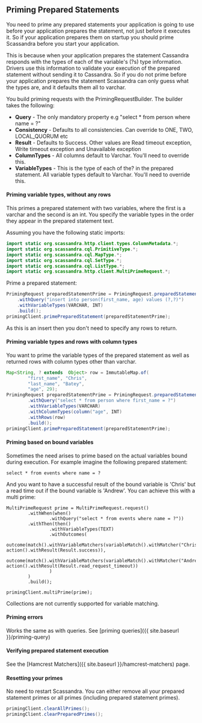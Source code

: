 ## Priming Prepared Statements

You need to prime any prepared statements your application is going to use before your application prepares the statement,
not just before it executes it. So if your application prepares them on startup you should prime Scassandra before you
start your application.

This is because when your application prepares the statement Cassandra responds with the types of each of the variable's (?s)
type information. Drivers use this information to validate your execution of the prepared statement without sending it to
Cassandra. So if you do not prime before your application prepares the statement Scassandra can only guess what the types are,
 and it defaults them all to varchar.

You build priming requests with the PrimingRequestBuilder. The builder takes the following:

* **Query** - The only mandatory property e.g "select * from person where name = ?"
* **Consistency** - Defaults to all consistencies. Can override to ONE, TWO, LOCAL_QUORUM etc
* **Result** - Defaults to Success. Other values are Read timeout exception, Write timeout exception and Unavailable exception
* **ColumnTypes** - All columns default to Varchar. You'll need to override this.
* **VariableTypes** - This is the type of each of the? in the prepared statement. All variable types default to Varchar. You'll need to override this.


#### Priming variable types, without any rows

This primes a prepared statement with two variables, where the first is a varchar and the second is an int. You specify
the variable types in the order they appear in the prepared statement text.

Assuming you have the following static imports:

```java
import static org.scassandra.http.client.types.ColumnMetadata.*;
import static org.scassandra.cql.PrimitiveType.*;
import static org.scassandra.cql.MapType.*;
import static org.scassandra.cql.SetType.*;
import static org.scassandra.cql.ListType.*;
import static org.scassandra.http.client.MultiPrimeRequest.*;

```
Prime a prepared statement:

```java
PrimingRequest preparedStatementPrime = PrimingRequest.preparedStatementBuilder()
    .withQuery("insert into person(first_name, age) values (?,?)")
    .withVariableTypes(VARCHAR, INT)
    .build();
primingClient.primePreparedStatement(preparedStatementPrime);
```

As this is an insert then you don't need to specify any rows to return.

#### Priming variable types and rows with column types

You want to prime the variable types of the prepared statement as well as
returned rows with column types other than varchar.

```java
Map<String, ? extends  Object> row = ImmutableMap.of(
        "first_name", "Chris",
        "last_name", "Batey",
        "age", 29);
PrimingRequest preparedStatementPrime = PrimingRequest.preparedStatementBuilder()
        .withQuery("select * from person where first_name = ?")
        .withVariableTypes(VARCHAR)
        .withColumnTypes(column("age", INT)
        .withRows(row)
        .build();
primingClient.primePreparedStatement(preparedStatementPrime);
```

#### Priming based on bound variables

Sometimes the need arises to prime based on the actual variables bound during execution. For example imagine the following
prepared statement:

```cql
select * from events where name = ?
```

And you want to have a successful result of the bound variable is 'Chris' but a read time out if the bound variable is
'Andrew'. You can achieve this with a multi prime:

```
MultiPrimeRequest prime = MultiPrimeRequest.request()
        .withWhen(when()
                .withQuery("select * from events where name = ?"))
        .withThen(then()
                .withVariableTypes(TEXT)
                .withOutcomes(
                        outcome(match().withVariableMatchers(variableMatch().withMatcher("Chris").build()), action().withResult(Result.success)),
                        outcome(match().withVariableMatchers(variableMatch().withMatcher("Andrew").build()), action().withResult(Result.read_request_timeout))
                )
        )
        .build();

primingClient.multiPrime(prime);

```



Collections are not currently supported for variable matching.

#### Priming errors

Works the same as with queries. See [priming queries]({{ site.baseurl }}/priming-query)

#### Verifying prepared statement execution

See the [Hamcrest Matchers]({{ site.baseurl }}/hamcrest-matchers) page.

#### Resetting your primes

No need to restart Scassandra. You can either remove all your prepared statement primes or all primes (including prepared statement primes).

```java
primingClient.clearAllPrimes();
primingClient.clearPreparedPrimes();

```